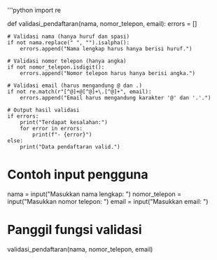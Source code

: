 
'''python
import re

def validasi_pendaftaran(nama, nomor_telepon, email):
    errors = []
    
    # Validasi nama (hanya huruf dan spasi)
    if not nama.replace(" ", "").isalpha():
        errors.append("Nama lengkap harus hanya berisi huruf.")
    
    # Validasi nomor telepon (hanya angka)
    if not nomor_telepon.isdigit():
        errors.append("Nomor telepon harus hanya berisi angka.")
    
    # Validasi email (harus mengandung @ dan .)
    if not re.match(r"[^@]+@[^@]+\.[^@]+", email):
        errors.append("Email harus mengandung karakter '@' dan '.'.")
    
    # Output hasil validasi
    if errors:
        print("Terdapat kesalahan:")
        for error in errors:
            print(f"- {error}")
    else:
        print("Data pendaftaran valid.")

# Contoh input pengguna
nama = input("Masukkan nama lengkap: ")
nomor_telepon = input("Masukkan nomor telepon: ")
email = input("Masukkan email: ")

# Panggil fungsi validasi
validasi_pendaftaran(nama, nomor_telepon, email)
